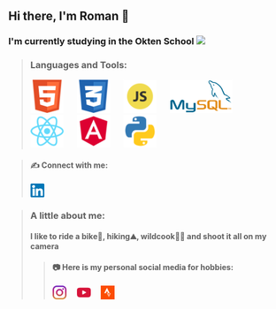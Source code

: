 ## Hi there, I'm Roman 👋

### I'm currently studying in the Okten School <img height="20" src="https://owu.com.ua/image/logo/webp/Blue-Big-Bird-Final-Logo.webp">

>### Languages and Tools:
><img height="60" style="margin-right: 20px" src="./img/html5.svg" alt="HTML5"> 
><img height="60" style="margin-right: 20px" src="./img/scc3.svg" alt="CSS3">
><img height="60" style="margin-right: 20px" src="./img/javascript.svg" alt="JavaScript">
><img height="60" style="margin-right: 20px" src="./img/mysql.svg" alt="MySQL">
><img height="60" style="margin-right: 20px" src="./img/react.svg" alt="React">
><img height="60" style="margin-right: 20px" src="./img/angular.svg" alt="Angular">
><img height="60" style="margin-right: 20px" src="./img/python.svg" alt="Python">

>#### ✍️ Connect with me:
>[<img height="25" align="center" src="./img/linkedin.svg" alt="De Sirko">](https://www.linkedin.com/in/syrkoroman/) <br>

>### A little about me:
>#### I like to ride a bike🚴, hiking⛰️, wildcook👨‍🍳 and shoot it all on my camera
>>#### 📷 Here is my personal social media for hobbies:
>>[<img height="25" style="margin-right: 15px" align="center" src="./img/instagram.svg" alt="De Sirko">](https://www.instagram.com/de.sirko/)
>>[<img height="25" style="margin-right: 15px" align="center" src="./img/youtube.svg" alt="De Sirko">](https://www.youtube.com/channel/UCrvWs2gInquelnHiz-Xptow)
>>[<img height="25" style="margin-right: 15px" align="center" src="./img/strava.svg" alt="De Sirko">](https://www.strava.com/athletes/de_sirko)
